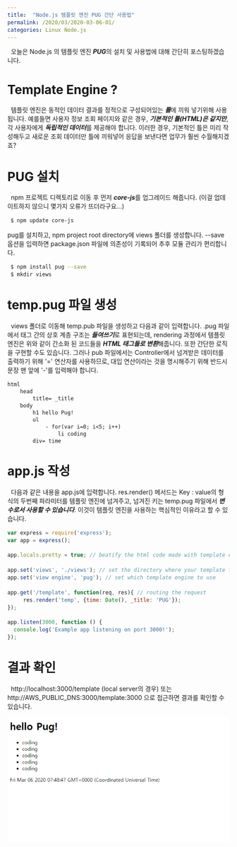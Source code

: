 ```yaml
---
title:  "Node.js 템플릿 엔진 PUG 간단 사용법"
permalink: /2020/03/2020-03-06-01/
categories: Linux Node.js
---
```

&nbsp; 오늘은 Node.js 의 템플릿 엔진 ***PUG***의 설치 및 사용법에 대해 간단히 포스팅하겠습니다. 

# Template Engine ?
&nbsp; 템플릿 엔진은 동적인 데이터 결과를 정적으로 구성되어있는 ***틀***에 끼워 넣기위해 사용됩니다. 
예를들면 사용자 정보 조회 페이지와 같은 경우, ***기본적인 틀(HTML)은 같지만***, 각 사용자에게 ***독립적인 데이터***를 제공해야 합니다. 이러한 경우, 기본적인 틀은 미리 작성해두고 새로운 조회 데이터만 틀에 끼워넣어 응답을 보낸다면 업무가 훨씬 수월해지겠죠?

# PUG 설치
&nbsp; npm 프로젝트 디렉토리로 이동 후 먼저 ***core-js***를 업그레이드 해줍니다. (이걸 업데이트하지 않으니 몇가지 오류가 뜨더라구요...)
```bash
 $ npm update core-js 
```
pug를 설치하고, npm project root directory에 views 폴더를 생성합니다. --save 옵션을 입력하면 package.json 파일에 의존성이 기록되어 추후 모듈 관리가 편리합니다.

```bash
 $ npm install pug --save
 $ mkdir views
```

# temp.pug 파일 생성
 &nbsp; views 폴더로 이동해 temp.pub 파일을 생성하고 다음과 같이 입력합니다.
.pug 파일에서 태그 간의 상호 계층 구조는 ***들여쓰기***로 표현되는데, rendering 과정에서 템플릿 엔진은 위와 같이 간소화 된 코드들을 ***HTML 태그들로 변환***해줍니다. 또한 간단한 로직을 구현할 수도 있습니다. 그러나 pub 파일에서는 Controller에서 넘겨받은 데이터를 출력하기 위해 '=' 연산자를 사용하므로, 대입 연산이라는 것을 명시해주기 위해 반드시 문장 맨 앞에 '-'를 입력해야 합니다.

```
html
    head
        title= _title
    body
        h1 hello Pug!
        ul
            - for(var i=0; i<5; i++)
                li coding
        div= time
```

# app.js 작성
&nbsp; 다음과 같은 내용을 app.js에 입력합니다.
res.render() 메서드는 Key : value의 형식의 두번째 파라미터를 템플릿 엔진에 넘겨주고, 넘겨진 키는 temp.pug 파일에서 ***변수로서 사용할 수 있습니다***. 
이것이 템플릿 엔진을 사용하는 핵심적인 이유라고 할 수 있습니다.
```js
var express = require('express');
var app = express();

app.locals.pretty = true; // beatify the html code made with template engine

app.set('views', './views'); // set the directory where your template files exist
app.set('view engine', 'pug'); // set which template engine to use

app.get('/template', function(req, res){ // routing the request
     res.render('temp', {time: Date(), _title: 'PUG'});
});

app.listen(3000, function () {
  console.log('Example app listening on port 3000!');
});
```

# 결과 확인
&nbsp; http://localhost:3000/template (local server의 경우) 또는 http://AWS_PUBLIC_DNS:3000/template:3000 으로 접근하면 결과를 확인할 수 있습니다.  
  
![ex_screenshot](/assets/images/2020-03-04/2020-03-06-01.png)